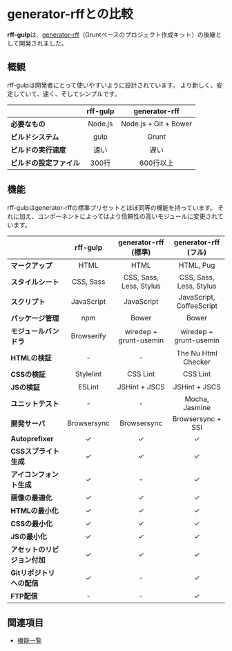 # generator-rffとの比較

**rff-gulp**は、[generator-rff](https://github.com/rakuten-frontend/generator-rff)（Gruntベースのプロジェクト作成キット）の後継として開発されました。

## 概観
rff-gulpは開発者にとって使いやすいように設計されています。
より新しく、安定していて、速く、そしてシンプルです。

|                          | rff-gulp  | generator-rff         |
|--------------------------|:---------:|:---------------------:|
| **必要なもの**           | Node.js   | Node.js + Git + Bower |
| **ビルドシステム**       | gulp      | Grunt                 |
| **ビルドの実行速度**     | 速い      | 遅い                  |
| **ビルドの設定ファイル** | 300行     | 600行以上             |

## 機能
rff-gulpはgenerator-rffの標準プリセットとほぼ同等の機能を持っています。
それに加え、コンポーネントによってはより信頼性の高いモジュールに変更されています。

|                              | rff-gulp    | generator-rff (標準)    | generator-rff (フル)     |
|------------------------------|:-----------:|:-----------------------:|:------------------------:|
| **マークアップ**             | HTML        | HTML                    | HTML, Pug                |
| **スタイルシート**           | CSS, Sass   | CSS, Sass, Less, Stylus | CSS, Sass, Less, Stylus  |
| **スクリプト**               | JavaScript  | JavaScript              | JavaScript, CoffeeScript |
| **パッケージ管理**           | npm         | Bower                   | Bower                    |
| **モジュールバンドラ**       | Browserify  | wiredep + grunt-usemin  | wiredep + grunt-usemin   |
| **HTMLの検証**               | -           | -                       | The Nu Html Checker      |
| **CSSの検証**                | Stylelint   | CSS Lint                | CSS Lint                 |
| **JSの検証**                 | ESLint      | JSHint + JSCS           | JSHint + JSCS            |
| **ユニットテスト**           | -           | -                       | Mocha, Jasmine           |
| **開発サーバ**               | Browsersync | Browsersync             | Browsersync + SSI        |
| **Autoprefixer**             | ✓          | ✓                      | ✓                       |
| **CSSスプライト生成**        | ✓          | ✓                      | ✓                       |
| **アイコンフォント生成**     | ✓          | -                       | ✓                       |
| **画像の最適化**             | ✓          | ✓                      | ✓                       |
| **HTMLの最小化**             | ✓          | ✓                      | ✓                       |
| **CSSの最小化**              | ✓          | ✓                      | ✓                       |
| **JSの最小化**               | ✓          | ✓                      | ✓                       |
| **アセットのリビジョン付加** | ✓          | ✓                      | ✓                       |
| **Gitリポジトリへの配信**    | ✓          | -                       | ✓                       |
| **FTP配信**                  | -           | -                       | ✓                       |

## 関連項目
- [機能一覧](features.md)

